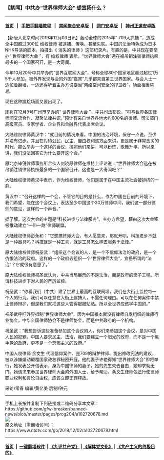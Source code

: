 ### 【禁闻】中共办“世界律师大会” 想宣扬什么？
------------------------

#### [首页](https://github.com/gfw-breaker/banned-news/blob/master/README.md) &nbsp;&nbsp;|&nbsp;&nbsp; [手把手翻墙教程](https://github.com/gfw-breaker/guides/wiki) &nbsp;&nbsp;|&nbsp;&nbsp; [禁闻聚合安卓版](https://github.com/gfw-breaker/bn-android) &nbsp;&nbsp;|&nbsp;&nbsp; [网门安卓版](https://github.com/oGate2/oGate) &nbsp;&nbsp;|&nbsp;&nbsp; [神州正道安卓版](https://github.com/SzzdOgate/update) 



<div><div class="post_content" itemprop="articleBody">
 <p>
  【新唐人北京时间2019年12月03日讯】轰动全球的2015年“
  <ok href="https://www.ntdtv.com/gb/709大抓捕.htm">
   709大抓捕
  </ok>
  ”，造成全中国超过300位
  <ok href="https://www.ntdtv.com/gb/维权律师.htm">
   维权律师
  </ok>
  被逮捕、传唤、甚至失联。中国的法治特色成为日本NHK导演的脚本，拍摄出《
  <ok href="https://www.ntdtv.com/gb/消失的律师.htm">
   消失的律师
  </ok>
  》这部纪录片。有趣的是，中共现在要举办“
  <ok href="https://www.ntdtv.com/gb/世界律师大会.htm">
   世界律师大会
  </ok>
  ”，有
  <ok href="https://www.ntdtv.com/gb/维权律师.htm">
   维权律师
  </ok>
  表示，“世界律师大会”选在被吊销注销律师执照最多的一个国家召开，是一大奇闻。
 </p>
 <p>
  今年10月20号中共举办的“世界互联网大会”，号称全球80个国家地区超过超过1万5千人参加。被外界发现与会的外国“嘉宾”几乎都来自第三世界国家。与会人士一边忙着翻墙，一边还得听着主办方说要当“网络空间安全的捍卫者”，场面相当尴尬。
 </p>
 <p>
  现在这种尴尬场面又要出现了。
 </p>
 <p>
  即将在12月9号广州市举办的“
  <ok href="https://www.ntdtv.com/gb/世界律师大会.htm">
   世界律师大会
  </ok>
  ”，中共司法部说，“将与世界各国律师间交流合作、凝聚法律共识。”预计有来自世界各地大约600名的律师、司法部门高级官员、专家学者、企业界和金融界代表出席会议。
 </p>
 <p>
  大陆维权律师黄汉中：“就目前的情况来看，中国的法治环境，保守一点说，至少并没有进步。并且在对待公民、民主、自由权利这方面来讲，更是属于非常恶劣的时代。那么举办一个这样的会议，按照他们来讲，可以粉饰，歌舞升平。所以来讲，我们没法回答它为什么要开这个会。”
 </p>
 <p>
  原北京锋锐律师事务所合伙人刘晓原律师在推特上评论说：“世界律师大会选在被吊销注销律师执照最多的一个国家召开，这也是一大奇闻吧？”
 </p>
 <p>
  大陆维权律师黄汉中表示，作为维权律师，他们是属于在中国主流社会被排挤的一群。
 </p>
 <p>
  黄汉中：“召开这样的一个会，不管它的目的是什么，作为中国在目前的环境下，我们希望，能在这个会议上，表达至少中国这个30万律师中间，我们这一部分律师的意见，这样的一个声音。”
 </p>
 <p>
  据了解，这次大会的主题是“科技进步与法律服务”。主办方希望，藉由这次大会积极推动建立“一带一路”律师联盟。
 </p>
 <p>
  大陆维权律师彭永和：“它想搞律师大会，有人愿意来，那就开呗。科技进步不就是一种器具吗？科技就是一种工具，就是工具怎么样去服务于法律。”
 </p>
 <p>
  原大陆维权律师祝圣武：“组织这个会议的人，是一个不信仰法治的政府，是一个仇恨法治的政府。这样的一个政府去组织一个“世界律师大会”，宣扬所谓的“法治”？它就很有意思了。”
 </p>
 <p>
  原大陆维权律师祝圣武认为，中共当局展示的不是法治，而是政府的面子工程。所谓科技进步下对人民的严厉监控。
 </p>
 <p>
  祝圣武：“你看我们（中共）建了世界上最高的互联网墙，我们在大街上监控每一个人的行为。我们可以任意在大街上逮捕人，不需任何理由。可以在任何案件中禁止律师辩护，但是我们就把这些人管得服服贴贴。所以全世界应该学中国的。”
 </p>
 <p>
  祝圣武呼吁外界抵制“世界律师大会”，因为中国根本就没有律师自发组织的律师行业协会。中华全国律师协会不是律师协会，而是中共政府的一个机构。
 </p>
 <p>
  祝圣武：“我想告诉这些准备参加这个会议的人，你们来参加这个会议，是对中国人民的犯罪。中国人要求民主、法治，我们要建立一个阳光的政府，而不是一个黑手党的政府，更不是一个恐怖主义的政府。”
 </p>
 <p>
  中国人权律师
  <ok href="https://www.ntdtv.com/gb/余文生.htm">
   余文生
  </ok>
  代理信仰案件、是709的辩护律师、提出修改宪法的建议，被以涉嫌煽动颠覆国家政权罪秘密开庭。他的妻子许艳得知“世界律师大会”即将举行，她发表公开信表示，身为中国律师的妻子，她的先生失去自由，她却求助无门。她请求来参加世界律师大会的外国人士，给予帮助。余文生律师依法行使律师职业权利和言论自由权，应该立即无罪释放。
 </p>
 <p>
  采访/常春 编辑/黄亿美 后制/钟元
 </p>
 <div class="single_ad">
 </div>
</div>
</div>
<hr/>
手机上长按并复制下列链接或二维码分享本文章：<br/>
https://github.com/gfw-breaker/banned-news/blob/master/pages/prog204/a102720678.md <br/>
<a href='https://github.com/gfw-breaker/banned-news/blob/master/pages/prog204/a102720678.md'><img src='https://github.com/gfw-breaker/banned-news/blob/master/pages/prog204/a102720678.md.png'/></a> <br/>
原文地址（需翻墙访问）：https://www.ntdtv.com/gb/2019/12/02/a102720678.html


------------------------
#### [首页](https://github.com/gfw-breaker/banned-news/blob/master/README.md) &nbsp;|&nbsp; [一键翻墙软件](https://github.com/gfw-breaker/nogfw/blob/master/README.md) &nbsp;| [《九评共产党》](https://github.com/gfw-breaker/9ping.md/blob/master/README.md#九评之一评共产党是什么) | [《解体党文化》](https://github.com/gfw-breaker/jtdwh.md/blob/master/README.md) | [《共产主义的终极目的》](https://github.com/gfw-breaker/gczydzjmd.md/blob/master/README.md)


<img src='http://gfw-breaker.win/banned-news/pages/prog204/a102720678.md' width='0px' height='0px'/>